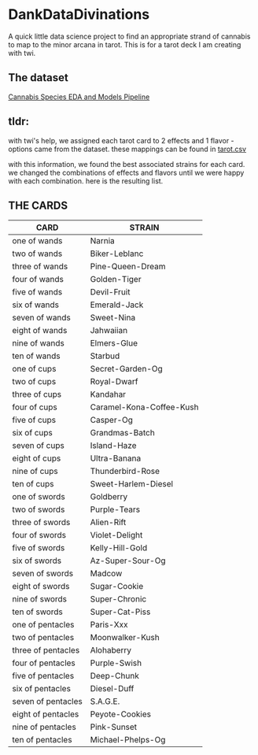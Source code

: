 # DankDataDivinations
A quick little data science project to find an appropriate strand of cannabis to map to the minor arcana in tarot. This is for a tarot deck I am creating with twi.

## The dataset
[Cannabis Species EDA and Models Pipeline](https://www.kaggle.com/code/kabure/cannabis-species-eda-and-models-pipeline)

## tldr:
with twi's help, we assigned each tarot card to 2 effects and 1 flavor - options came from the dataset. these mappings can be found in [tarot.csv](.\input\tarot.csv)

with this information, we found the best associated strains for each card. we changed the combinations of effects and flavors until we were happy with each combination. here is the resulting list.

## THE CARDS

| CARD | STRAIN |
| ---- | --------------- |
| one of wands | Narnia |
| two of wands | Biker-Leblanc |
| three of wands | Pine-Queen-Dream |
| four of wands | Golden-Tiger |
| five of wands | Devil-Fruit |
| six of wands | Emerald-Jack |
| seven of wands | Sweet-Nina |
| eight of wands | Jahwaiian |
| nine of wands | Elmers-Glue |
| ten of wands | Starbud |
| one of cups | Secret-Garden-Og |
| two of cups | Royal-Dwarf |
| three of cups | Kandahar |
| four of cups | Caramel-Kona-Coffee-Kush |
| five of cups | Casper-Og |
| six of cups | Grandmas-Batch |
| seven of cups | Island-Haze |
| eight of cups | Ultra-Banana |
| nine of cups | Thunderbird-Rose |
| ten of cups | Sweet-Harlem-Diesel |
| one of swords | Goldberry |
| two of swords | Purple-Tears |
| three of swords | Alien-Rift |
| four of swords | Violet-Delight |
| five of swords | Kelly-Hill-Gold |
| six of swords | Az-Super-Sour-Og |
| seven of swords | Madcow |
| eight of swords | Sugar-Cookie |
| nine of swords | Super-Chronic |
| ten of swords | Super-Cat-Piss |
| one of pentacles | Paris-Xxx |
| two of pentacles | Moonwalker-Kush |
| three of pentacles | Alohaberry |
| four of pentacles | Purple-Swish |
| five of pentacles | Deep-Chunk |
| six of pentacles | Diesel-Duff |
| seven of pentacles | S.A.G.E. |
| eight of pentacles | Peyote-Cookies |
| nine of pentacles | Pink-Sunset |
| ten of pentacles | Michael-Phelps-Og |